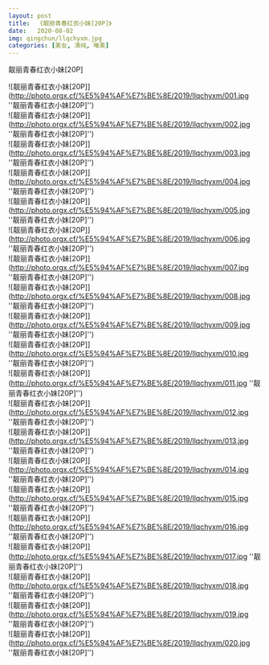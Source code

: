 ```yaml
---
layout: post
title:  《靓丽青春红衣小妹[20P]》
date:   2020-08-02
img: qingchun/llqchyxm.jpg
categories: [美女, 清纯, 唯美]
---
```


靓丽青春红衣小妹[20P]

![靓丽青春红衣小妹[20P]](http://photo.orgx.cf/%E5%94%AF%E7%BE%8E/2019/llqchyxm/001.jpg ''靓丽青春红衣小妹[20P]'') <br>
![靓丽青春红衣小妹[20P]](http://photo.orgx.cf/%E5%94%AF%E7%BE%8E/2019/llqchyxm/002.jpg ''靓丽青春红衣小妹[20P]'') <br>
![靓丽青春红衣小妹[20P]](http://photo.orgx.cf/%E5%94%AF%E7%BE%8E/2019/llqchyxm/003.jpg ''靓丽青春红衣小妹[20P]'') <br>
![靓丽青春红衣小妹[20P]](http://photo.orgx.cf/%E5%94%AF%E7%BE%8E/2019/llqchyxm/004.jpg ''靓丽青春红衣小妹[20P]'') <br>
![靓丽青春红衣小妹[20P]](http://photo.orgx.cf/%E5%94%AF%E7%BE%8E/2019/llqchyxm/005.jpg ''靓丽青春红衣小妹[20P]'') <br>
![靓丽青春红衣小妹[20P]](http://photo.orgx.cf/%E5%94%AF%E7%BE%8E/2019/llqchyxm/006.jpg ''靓丽青春红衣小妹[20P]'') <br>
![靓丽青春红衣小妹[20P]](http://photo.orgx.cf/%E5%94%AF%E7%BE%8E/2019/llqchyxm/007.jpg ''靓丽青春红衣小妹[20P]'') <br>
![靓丽青春红衣小妹[20P]](http://photo.orgx.cf/%E5%94%AF%E7%BE%8E/2019/llqchyxm/008.jpg ''靓丽青春红衣小妹[20P]'') <br>
![靓丽青春红衣小妹[20P]](http://photo.orgx.cf/%E5%94%AF%E7%BE%8E/2019/llqchyxm/009.jpg ''靓丽青春红衣小妹[20P]'') <br>
![靓丽青春红衣小妹[20P]](http://photo.orgx.cf/%E5%94%AF%E7%BE%8E/2019/llqchyxm/010.jpg ''靓丽青春红衣小妹[20P]'') <br>
![靓丽青春红衣小妹[20P]](http://photo.orgx.cf/%E5%94%AF%E7%BE%8E/2019/llqchyxm/011.jpg ''靓丽青春红衣小妹[20P]'') <br>
![靓丽青春红衣小妹[20P]](http://photo.orgx.cf/%E5%94%AF%E7%BE%8E/2019/llqchyxm/012.jpg ''靓丽青春红衣小妹[20P]'') <br>
![靓丽青春红衣小妹[20P]](http://photo.orgx.cf/%E5%94%AF%E7%BE%8E/2019/llqchyxm/013.jpg ''靓丽青春红衣小妹[20P]'') <br>
![靓丽青春红衣小妹[20P]](http://photo.orgx.cf/%E5%94%AF%E7%BE%8E/2019/llqchyxm/014.jpg ''靓丽青春红衣小妹[20P]'') <br>
![靓丽青春红衣小妹[20P]](http://photo.orgx.cf/%E5%94%AF%E7%BE%8E/2019/llqchyxm/015.jpg ''靓丽青春红衣小妹[20P]'') <br>
![靓丽青春红衣小妹[20P]](http://photo.orgx.cf/%E5%94%AF%E7%BE%8E/2019/llqchyxm/016.jpg ''靓丽青春红衣小妹[20P]'') <br>
![靓丽青春红衣小妹[20P]](http://photo.orgx.cf/%E5%94%AF%E7%BE%8E/2019/llqchyxm/017.jpg ''靓丽青春红衣小妹[20P]'') <br>
![靓丽青春红衣小妹[20P]](http://photo.orgx.cf/%E5%94%AF%E7%BE%8E/2019/llqchyxm/018.jpg ''靓丽青春红衣小妹[20P]'') <br>
![靓丽青春红衣小妹[20P]](http://photo.orgx.cf/%E5%94%AF%E7%BE%8E/2019/llqchyxm/019.jpg ''靓丽青春红衣小妹[20P]'') <br>
![靓丽青春红衣小妹[20P]](http://photo.orgx.cf/%E5%94%AF%E7%BE%8E/2019/llqchyxm/020.jpg ''靓丽青春红衣小妹[20P]'') <br>
